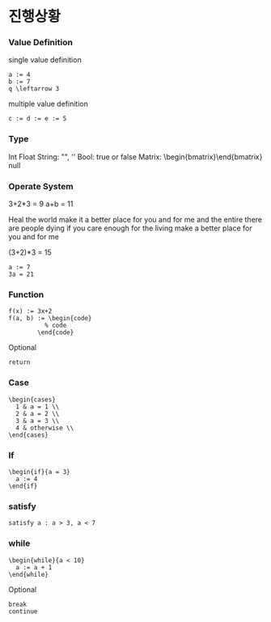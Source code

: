 # 진행상황

### Value Definition
single value definition
```
a := 4
b := 7
q \leftarrow 3
```
multiple value definition
```
c := d := e := 5
```

### Type
Int
Float
String: "", ''
Bool: true or false
Matrix: \begin{bmatrix}\end{bmatrix}
null

### Operate System
3+2*3 = 9
a+b = 11

Heal the world make it a better place
for you and for me and the entire
there are people dying if you care enough for the living
make a better place for you and for me

(3+2)*3 = 15
```
a := 7
3a = 21
```

### Function
```
f(x) := 3x+2
f(a, b) := \begin{code}
          % code
        \end{code}
```

Optional
```
return
```

### Case
```
\begin{cases}
  1 & a = 1 \\
  2 & a = 2 \\
  3 & a = 3 \\
  4 & otherwise \\
\end{cases}
```

### If
```
\begin{if}{a = 3}
  a := 4
\end{if}
```

### satisfy
```
satisfy a : a > 3, a < 7
```

### while
```
\begin{while}{a < 10}
  a := a + 1
\end{while}
```

Optional
```
break
continue
```
